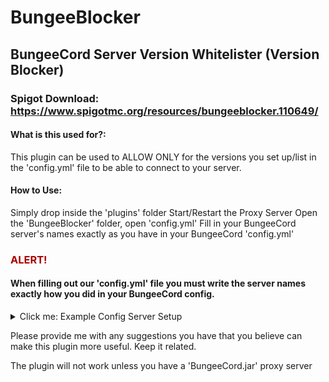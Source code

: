 # BungeeBlocker
## BungeeCord Server Version Whitelister (Version Blocker)
### Spigot Download: https://www.spigotmc.org/resources/bungeeblocker.110649/

#### What is this used for?:
This plugin can be used to ALLOW ONLY for the versions you set up/list in the 'config.yml' file to be able to connect to your server.

#### How to Use:
Simply drop inside the 'plugins' folder
Start/Restart the Proxy Server
Open the 'BungeeBlocker' folder, open 'config.yml'
Fill in your BungeeCord server's names exactly as you have in your BungeeCord 'config.yml'
​
<h3 style="color:#AA0000;">ALERT!</h3> <h4>When filling out our 'config.yml' file you must write the server names exactly how you did in your BungeeCord config.</h4>

<details>
  <summary>Click me: Example Config Server Setup</summary>
  
servers: #you may not list the server, and BungeeBlocker will not interact with it<br>
  anarchy: #only allows for the 4 following versions too connect<br>
    - "762" #will be read as 1.19.4<br>
    - "757"<br>
    - "755"<br>
    - "1.20" #will be read as 763<br>
  teams: #only allows two versions too connect<br>
    - "1.8" #will be read as 47<br>
    - "5" #1.7
  
</details>

Please provide me with any suggestions you have that you believe can make this plugin more useful. Keep it related.

The plugin will not work unless you have a 'BungeeCord.jar' proxy server
